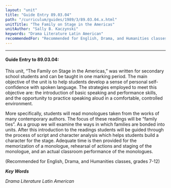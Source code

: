 ```yaml
---
layout: "unit"
title: "Guide Entry 89.03.04"
path: "/curriculum/guides/1989/3/89.03.04.x.html"
unitTitle: "The Family on Stage in the Americas"
unitAuthor: "Sally B. Kaczynski"
keywords: "Drama Literature Latin American"
recommendedFor: "Recommended for English, Drama, and Humanities classes, grades 7-12"
---
```

<body>
<hr/>
 <h4>
  Guide Entry to 89.03.04:
 </h4>
 This unit, “The Family on Stage in the Americas,” was written for secondary school students and can be taught in one marking period. The main objective of the unit is to help students develop a sense of personal self-confidence with spoken language. The strategies employed to meet this objective are: the introduction of basic speaking and performance skills, and the opportunity to practice speaking aloud in a comfortable, controlled environment.
 <p>
  More specifically, students will read monologues taken from the works of many contemporary authors. The focus of these readings will be “family ties”. As a group we will examine the ways in which families are bonded into units. After this introduction to the readings students will be guided through the process of script and character analysis which helps students build a character for the stage. Adequate time is then provided for the memorization of a monologue, rehearsal of actions and staging of the monologue, and an actual classroom performance of the monologues.
 </p>
 <p>
  (Recommended for English, Drama, and Humanities classes, grades 7-12)
 </p>
<p>
  <b>
   <i>
    Key Words
   </i>
  </b>
  <br/>
 </p>
 <p>
  <i>
   Drama Literature Latin American
  </i>
 </p>

</body>